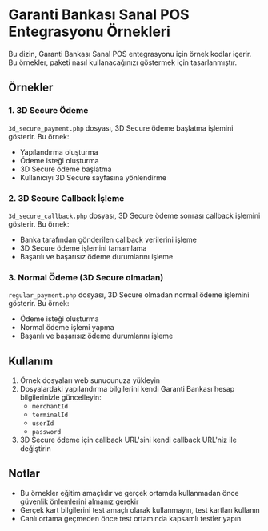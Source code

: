 # Garanti Bankası Sanal POS Entegrasyonu Örnekleri

Bu dizin, Garanti Bankası Sanal POS entegrasyonu için örnek kodlar içerir. Bu örnekler, paketi nasıl kullanacağınızı göstermek için tasarlanmıştır.

## Örnekler

### 1. 3D Secure Ödeme

`3d_secure_payment.php` dosyası, 3D Secure ödeme başlatma işlemini gösterir. Bu örnek:

- Yapılandırma oluşturma
- Ödeme isteği oluşturma
- 3D Secure ödeme başlatma
- Kullanıcıyı 3D Secure sayfasına yönlendirme

### 2. 3D Secure Callback İşleme

`3d_secure_callback.php` dosyası, 3D Secure ödeme sonrası callback işlemini gösterir. Bu örnek:

- Banka tarafından gönderilen callback verilerini işleme
- 3D Secure ödeme işlemini tamamlama
- Başarılı ve başarısız ödeme durumlarını işleme

### 3. Normal Ödeme (3D Secure olmadan)

`regular_payment.php` dosyası, 3D Secure olmadan normal ödeme işlemini gösterir. Bu örnek:

- Ödeme isteği oluşturma
- Normal ödeme işlemi yapma
- Başarılı ve başarısız ödeme durumlarını işleme

## Kullanım

1. Örnek dosyaları web sunucunuza yükleyin
2. Dosyalardaki yapılandırma bilgilerini kendi Garanti Bankası hesap bilgilerinizle güncelleyin:
   - `merchantId`
   - `terminalId`
   - `userId`
   - `password`
3. 3D Secure ödeme için callback URL'sini kendi callback URL'niz ile değiştirin

## Notlar

- Bu örnekler eğitim amaçlıdır ve gerçek ortamda kullanmadan önce güvenlik önlemlerini almanız gerekir
- Gerçek kart bilgilerini test amaçlı olarak kullanmayın, test kartları kullanın
- Canlı ortama geçmeden önce test ortamında kapsamlı testler yapın